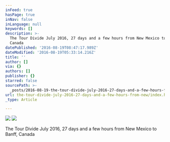 ```yaml
---
inFeed: true
hasPage: true
inNav: false
inLanguage: null
keywords: []
description: >-
  The Tour Divide July 2016, 27 days and a few hours from New Mexico to Banff,
  Canada 
datePublished: '2016-08-19T08:47:17.989Z'
dateModified: '2016-08-19T05:33:14.216Z'
title: ''
author: []
via: {}
authors: []
publisher: {}
starred: false
sourcePath: >-
  _posts/2016-08-19-the-tour-divide-july-2016-27-days-and-a-few-hours-from-new.md
url: the-tour-divide-july-2016-27-days-and-a-few-hours-from-new/index.html
_type: Article

---
```

![](https://the-grid-user-content.s3-us-west-2.amazonaws.com/6222f1a4-844a-4ef3-8c93-83b9915d1cf8.jpg)
![](https://the-grid-user-content.s3-us-west-2.amazonaws.com/69135176-1ce7-4ba7-b086-68230b57f0ce.jpg)

The Tour Divide July 2016, 27 days and a few hours from New Mexico to Banff, Canada